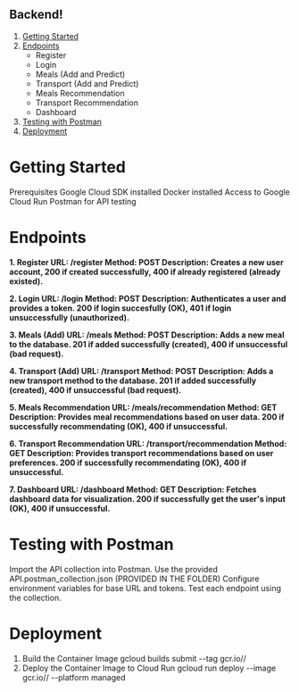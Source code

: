 ## Backend!
1. [Getting Started](#getting-started)
2. [Endpoints](#endpoints)
   - Register
   - Login
   - Meals (Add and Predict)
   - Transport (Add and Predict)
   - Meals Recommendation
   - Transport Recommendation
   - Dashboard
3. [Testing with Postman](#testing-with-postman)
4. [Deployment](#deployment)

# Getting Started
Prerequisites
Google Cloud SDK installed
Docker installed
Access to Google Cloud Run
Postman for API testing

# Endpoints
**1. Register
URL: /register
Method: POST
Description: Creates a new user account, 200 if created successfully, 400 if already registered (already existed).**

**2. Login
URL: /login
Method: POST
Description: Authenticates a user and provides a token. 200 if login succesfully (OK), 401 if login unsuccessfully (unauthorized).**

**3. Meals (Add)
URL: /meals
Method: POST
Description: Adds a new meal to the database. 201 if added successfully (created), 400 if unsuccessful (bad request).**

**4. Transport (Add)
URL: /transport
Method: POST
Description: Adds a new transport method to the database. 201 if added successfully (created), 400 if unsuccessful (bad request).**

**5. Meals Recommendation
URL: /meals/recommendation
Method: GET
Description: Provides meal recommendations based on user data. 200 if successfully recommendating (OK), 400 if unsuccessful.**

**6. Transport Recommendation
URL: /transport/recommendation
Method: GET
Description: Provides transport recommendations based on user preferences. 200 if successfully recommendating (OK), 400 if unsuccessful.**

**7. Dashboard
URL: /dashboard
Method: GET
Description: Fetches dashboard data for visualization. 200 if successfully get the user's input (OK), 400 if unsuccessful.**

# Testing with Postman
Import the API collection into Postman. Use the provided API.postman_collection.json (PROVIDED IN THE FOLDER)
Configure environment variables for base URL and tokens.
Test each endpoint using the collection.

# Deployment
1. Build the Container Image
  gcloud builds submit --tag gcr.io/<PROJECT-ID>/<SERVICE-NAME>
2. Deploy the Container Image to Cloud Run
  gcloud run deploy <SERVICE-NAME> --image gcr.io/<PROJECT-ID>/<SERVICE-NAME> --platform managed
